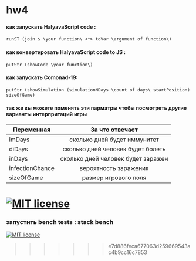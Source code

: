 # hw4

#### как запускать HalyavaScript code : 
    runST (join $ \your function\ <*> toVar \argument of function\)

#### как конвертировать HalyavaScript code to JS :
    putStr (showCode \your function\)

#### как запускать Comonad-19:
    putStr (showSimulation (simulationNDays \count of days\ startPosition) sizeOfGame)
#### так же вы можете поменять эти парматры чтобы посмотреть другие варианты интерпритаций игры
| Переменная       | За  что отвечает                   |
| ---------------- |:----------------------------------:|
| imDays           | сколько дней будет иммунитет       |
| diDays           | сколько дней человек будет болеть  |
| inDays           | сколько дней человек будет заражен |
| infectionChance  | вероятность заражения              |
| sizeOfGame       | размер игрового поля               |

[![MIT license](https://img.shields.io/badge/license-MIT-blue.svg)](https://github.com//fp-homework/blob/master/hw4/LICENSE)
=======
### запустить bench tests : stack bench

[![MIT license](https://img.shields.io/badge/license-MIT-blue.svg)](https://github.com//fp-homework/blob/master/hw4/LICENSE)
>>>>>>> e7d886feca677063d259669543ac4b9cc16c7853
